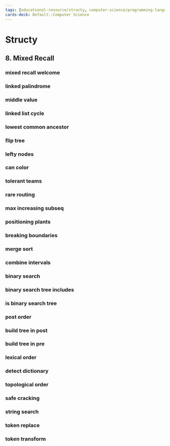 ```yaml
---
tags: [educational-resource/structy, computer-science/programming-language/python, computer-science/programming-language/cpp, computer-science/programming-language/javascript, study-note] 
cards-deck: Default::Computer Science
---
```


# Structy

## 8. Mixed Recall

### mixed recall welcome

### linked palindrome

### middle value

### linked list cycle

### lowest common ancestor

### flip tree

### lefty nodes

### can color

### tolerant teams

### rare routing

### max increasing subseq

### positioning plants

### breaking boundaries

### merge sort

### combine intervals

### binary search

### binary search tree includes

### is binary search tree

### post order

### build tree in post

### build tree in pre

### lexical order

### detect dictionary

### topological order

### safe cracking

### string search

### token replace

### token transform

